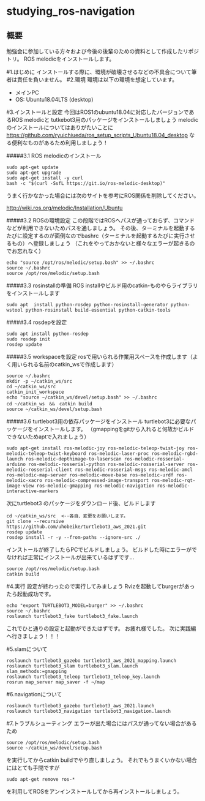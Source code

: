 # studying_ros-navigation

## 概要
勉強会に参加している方々および今後の後輩のための資料として作成したリポジトリ。
ROS melodicをインストールします。

#1.はじめに
インストールする際に、環境が破壊させるなどの不具合について筆者は責任を負いません。
#2.環境
環境は以下の環境を想定しています。

- メインPC 
 - OS: Ubuntu18.04LTS (desktop) 

#3.インストールと設定
今回はROS1のubuntu18.04に対応したバージョンであるROS melodicと
tutkebot3用のパッケージをインストールしましょう
melodicのインストールについてはありがたいことに
https://github.com/ryuichiueda/ros_setup_scripts_Ubuntu18.04_desktop
なる便利なものがあるため利用しましょう！


#####3.1 ROS melodicのインストール　
```bash:メインPC
sudo apt-get update
sudo apt-get upgrade
sudo apt-get install -y curl
bash -c "$(curl -SsfL https://git.io/ros-melodic-desktop)"
```
うまく行かなかった場合には次のサイトを参考にROS関係を削除してください。

http://wiki.ros.org/melodic/Installation/Ubuntu

#####3.2 ROSの環境設定
この段階ではROSへパスが通っておらず、コマンドなどが利用できないためパスを通しましょう。
その後、ターミナルを起動するたびに設定するのが面倒なのでbashrc（ターミナルを起動するたびに実行させるもの）へ登録しましょう
（これをやっておかないと様々なエラーが起きるのでお忘れなく）

```bash:メインPC
echo "source /opt/ros/melodic/setup.bash" >> ~/.bashrc
source ~/.bashrc
source /opt/ros/melodic/setup.bash
```

#####3.3 rosinstallの準備
ROS installやビルド用のcatkin-ものやらライブラリをインストールします

```bash:メインPC
sudo apt  install python-rosdep python-rosinstall-generator python-wstool python-rosinstall build-essential python-catkin-tools
```

#####3.4 rosdepを設定 
```bash:メインPC
sudo apt install python-rosdep
sudo rosdep init
rosdep update
```

#####3.5 workspaceを設定 
rosで用いられる作業用スペースを作成します（よく用いられる名前のcatkin_wsで作成します）

```bash:メインPC
source ~/.bashrc
mkdir -p ~/catkin_ws/src
cd ~/catkin_ws/src
catkin_init_workspace
echo "source ~/catkin_ws/devel/setup.bash" >> ~/.bashrc
cd ~/catkin_ws　&&　catkin build
source ~/catkin_ws/devel/setup.bash
```
#####3.6 turtlebot3用の依存パッケージをインストール 
turtlebot3に必要なパッケージをインストールします。
（gmappingをgitから入れると何故かビルドできないためaptで入れましょう）

```bash:メインPC
sudo apt-get install ros-melodic-joy ros-melodic-teleop-twist-joy ros-melodic-teleop-twist-keyboard ros-melodic-laser-proc ros-melodic-rgbd-launch ros-melodic-depthimage-to-laserscan ros-melodic-rosserial-arduino ros-melodic-rosserial-python ros-melodic-rosserial-server ros-melodic-rosserial-client ros-melodic-rosserial-msgs ros-melodic-amcl ros-melodic-map-server ros-melodic-move-base ros-melodic-urdf ros-melodic-xacro ros-melodic-compressed-image-transport ros-melodic-rqt-image-view ros-melodic-gmapping ros-melodic-navigation ros-melodic-interactive-markers
```
次にturtlebot3 のパッケージをダウンロード後、ビルドします

```bash:メインPC
cd ~/catkin_ws/src  <--各自、変更をお願いします。
git clone --recursive https://github.com/uhobeike/turtlebot3_aws_2021.git
rosdep update
rosdep install -r -y --from-paths --ignore-src ./
```

インストールが終了したらPCでビルドしましょう。
ビルドした時にエラーがでなければ正常にインストールが出来ているはずです…

```bash:メインPC
source /opt/ros/melodic/setup.bash
catkin build
```

#4.実行
設定が終わったので実行してみましょう
Rvizを起動してburgerがあったら起動成功です。

```bash:メインPC
echo "export TURTLEBOT3_MODEL=burger" >> ~/.bashrc
source ~/.bashrc
roslaunch turtlebot3_fake turtlebot3_fake.launch
```

これでひと通りの設定と起動ができたはずです。
お疲れ様でした。
次に実践編へ行きましょう！！！

#5.slamについて
```
roslaunch turtlebot3_gazebo turtlebot3_aws_2021_mapping.launch
roslaunch turtlebot3_slam turtlebot3_slam.launch slam_methods:=gmapping
roslaunch turtlebot3_teleop turtlebot3_teleop_key.launch
rosrun map_server map_saver -f ~/map
```
#6.navigationについて
```
roslaunch turtlebot3_gazebo turtlebot3_aws_2021.launch
roslaunch turtlebot3_navigation turtlebot3_navigation.launch
```

#7.トラブルシューティング
エラーが出た場合にはパスが通ってない場合があるため

```
source /opt/ros/melodic/setup.bash
source ~/catkin_ws/devel/setup.bash
```
を実行してからcatkin buildでやり直しましょう。
それでもうまくいかない場合にはとても手間ですが

```
sudo apt-get remove ros-*
```
を利用してROSをアンインストールしてから再インストールしましょう。

